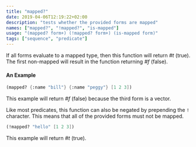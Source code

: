 ```yaml
---
title: "mapped?"
date: 2019-04-06T12:19:22+02:00
description: "tests whether the provided forms are mapped"
names: ["mapped?", "!mapped?", "is-mapped"]
usage: "(mapped? form+) (!mapped? form+) (is-mapped form)"
tags: ["sequence", "predicate"]
---
```


If all forms evaluate to a mapped type, then this function will return _#t_ (true). The first non-mapped will result in the function returning _#f_ (false).

#### An Example

```scheme
(mapped? {:name "bill"} {:name "peggy"} [1 2 3])
```

This example will return _#f_ (false) because the third form is a vector.

Like most predicates, this function can also be negated by prepending the `!` character. This means that all of the provided forms must not be mapped.

```scheme
(!mapped? "hello" [1 2 3])
```

This example will return _#t_ (true).
